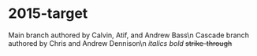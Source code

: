 # 2015-target
Main branch authored by Calvin, Atif, and Andrew Bass\n
Cascade branch authored by Chris and Andrew Dennison\n
_italics_ 
*bold*
 ~~strike-through~~

